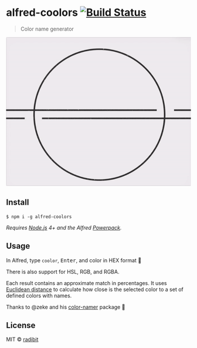 # alfred-coolors [![Build Status](https://travis-ci.org/radibit/alfred-coolors.svg?branch=master)](https://travis-ci.org/radibit/alfred-coolors)

> Color name generator

<img src="media/screencast.gif" width="580">

## Install

```
$ npm i -g alfred-coolors
```

*Requires [Node.js](https://nodejs.org) 4+ and the Alfred [Powerpack](https://www.alfredapp.com/powerpack/).*


## Usage

In Alfred, type `coolor`, <kbd>Enter</kbd>, and color in HEX format 🎉

There is also support for HSL, RGB, and RGBA.

Each result contains an approximate match in percentages.
It uses [Euclidean distance](https://en.wikipedia.org/wiki/Euclidean_distance#Three_dimensions) to calculate how close is the selected color to a set of defined colors with names.

Thanks to @zeke and his [color-namer](https://github.com/zeke/color-namer) package 🙌

## License

MIT © [radibit](https://radibit.com)
